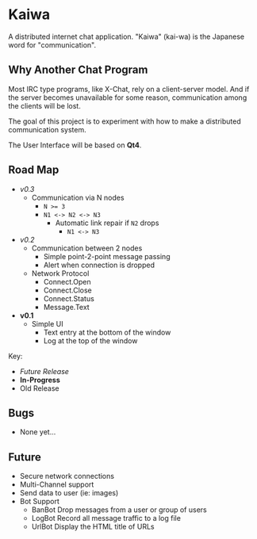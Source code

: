 Kaiwa
=====

A distributed internet chat application.
"Kaiwa" (kai-wa) is the Japanese word for "communication".

Why Another Chat Program
------------------------

Most IRC type programs, like X-Chat, rely on a client-server model.  And if the
server becomes unavailable for some reason, communication among the clients
will be lost.

The goal of this project is to experiment with how to make a distributed
communication system.

The User Interface will be based on __Qt4__.

Road Map
--------
 - _v0.3_
   - Communication via N nodes
     - `N >= 3`
     - `N1 <-> N2 <-> N3`
       - Automatic link repair if `N2` drops
         - `N1 <-> N3`
 - _v0.2_
   - Communication between 2 nodes
     - Simple point-2-point message passing
     - Alert when connection is dropped
   - Network Protocol
     - Connect.Open
     - Connect.Close
     - Connect.Status
     - Message.Text
 - __v0.1__
   - Simple UI
     - Text entry at the bottom of the window
     - Log at the top of the window

Key:
 - _Future Release_
 - __In-Progress__
 - Old Release

Bugs
----
 - None yet...

Future
------
 - Secure network connections
 - Multi-Channel support
 - Send data to user (ie: images)
 - Bot Support
   - BanBot
     Drop messages from a user or group of users
   - LogBot
     Record all message traffic to a log file
   - UrlBot
     Display the HTML title of URLs
